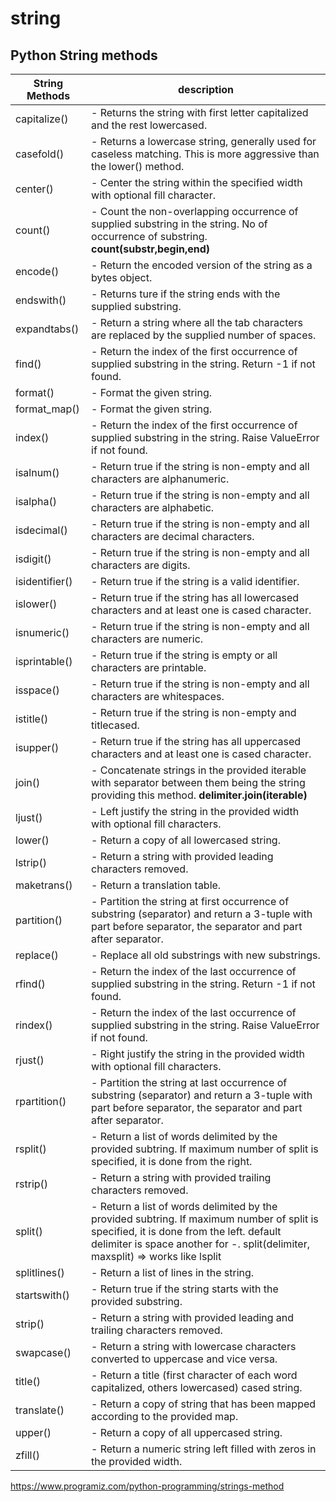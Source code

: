 # string

## Python String methods

| **String Methods** | **description** |                                                                    
| ------------------ | --------------- |                                                                                    
| capitalize()  | - Returns the string with first letter capitalized and the rest lowercased. | 
| casefold()  | - Returns a lowercase string, generally used for caseless matching. This is more aggressive than the lower() method. | 
| center()  | - Center the string within the specified width with optional fill character. | 
| count()  | - Count the non-overlapping occurrence of supplied substring in the string. No of occurrence of substring. **count(substr,begin,end)**| 
| encode()  | - Return the encoded version of the string as a bytes object. | 
| endswith()  | - Returns ture if the string ends with the supplied substring. | 
| expandtabs()  | - Return a string where all the tab characters are replaced by the supplied number of spaces. | 
| find()  | - Return the index of the first occurrence of supplied substring in the string. Return -1 if not found. | 
| format()  | - Format the given string. | 
| format_map()  | - Format the given string. | 
| index()  | - Return the index of the first occurrence of supplied substring in the string. Raise ValueError if not found. | 
| isalnum()  | - Return true if the string is non-empty and all characters are alphanumeric. | 
| isalpha()  | - Return true if the string is non-empty and all characters are alphabetic. | 
| isdecimal()  | - Return true if the string is non-empty and all characters are decimal characters. | 
| isdigit()  | - Return true if the string is non-empty and all characters are digits. | 
| isidentifier()  | - Return true if the string is a valid identifier. | 
| islower()  | - Return true if the string has all lowercased characters and at least one is cased character. | 
| isnumeric()  | - Return true if the string is non-empty and all characters are numeric. | 
| isprintable()  | - Return true if the string is empty or all characters are printable. | 
| isspace()  | - Return true if the string is non-empty and all characters are whitespaces. | 
| istitle()  | - Return true if the string is non-empty and titlecased. | 
| isupper()  | - Return true if the string has all uppercased characters and at least one is cased character. | 
| join()  | - Concatenate strings in the provided iterable with separator between them being the string providing this method. **delimiter.join(iterable)**| 
| ljust()  | - Left justify the string in the provided width with optional fill characters. | 
| lower()  | - Return a copy of all lowercased string. | 
| lstrip()  | - Return a string with provided leading characters removed. | 
| maketrans()  | - Return a translation table. | 
| partition()  | - Partition the string at first occurrence of substring (separator) and return a 3-tuple with part before separator, the separator and part after separator. | 
| replace()  | - Replace all old substrings with new substrings. | 
| rfind()  | - Return the index of the last occurrence of supplied substring in the string. Return -1 if not found. | 
| rindex()  | - Return the index of the last occurrence of supplied substring in the string. Raise ValueError if not found. | 
| rjust()  | - Right justify the string in the provided width with optional fill characters. | 
| rpartition()  | - Partition the string at last occurrence of substring (separator) and return a 3-tuple with part before separator, the separator and part after separator. | 
| rsplit()  | - Return a list of words delimited by the provided subtring. If maximum number of split is specified, it is done from the right. | 
| rstrip()  | - Return a string with provided trailing characters removed. | 
| split()  | - Return a list of words delimited by the provided subtring. If maximum number of split is specified, it is done from the left. default delimiter is space another for -. split(delimiter, maxsplit) => works like lsplit| 
| splitlines()  | - Return a list of lines in the string. | 
| startswith()  | - Return true if the string starts with the provided substring. | 
| strip()  | - Return a string with provided leading and trailing characters removed. | 
| swapcase()  | - Return a string with lowercase characters converted to uppercase and vice versa. | 
| title()  | - Return a title (first character of each word capitalized, others lowercased) cased string. | 
| translate()  | - Return a copy of string that has been mapped according to the provided map. | 
| upper()  | - Return a copy of all uppercased string. | 
| zfill()  | - Return a numeric string left filled with zeros in the provided width. |                                    

https://www.programiz.com/python-programming/strings-method
